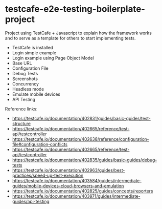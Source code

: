 # testcafe-e2e-testing-boilerplate-project
Project using TestCafe + Javascript to explain how the framework works and to serve as a template for others to start implementing tests.

- TestCafe is installed
- Login simple example
- Login example using Page Object Model
- Base URL
- Configuration File
- Debug Tests
- Screenshots
- Concurrency
- Headless mode
- Emulate mobile devices
- API Testing

Reference links:
- https://testcafe.io/documentation/402831/guides/basic-guides/test-structure
- https://testcafe.io/documentation/402665/reference/test-api/testcontroller
- https://testcafe.io/documentation/402638/reference/configuration-file#configuration-conflicts
- https://testcafe.io/documentation/402665/reference/test-api/testcontroller
- https://testcafe.io/documentation/402835/guides/basic-guides/debug-tests
- https://testcafe.io/documentation/402963/guides/best-practices/speed-up-test-execution
- https://testcafe.io/documentation/403584/guides/intermediate-guides/mobile-devices-cloud-browsers-and-emulation
- https://testcafe.io/documentation/402825/guides/concepts/reporters
- https://testcafe.io/documentation/403971/guides/intermediate-guides/api-testing
